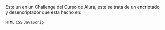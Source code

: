 Este un en un Challenge del Curso de Alura, este se trata de un encriptado y desencriptador que esta hecho en:

```HTML```
```CSS```
```JavaScrip```
